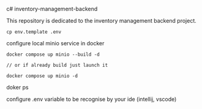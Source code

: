 c# inventory-management-backend

This repository is dedicated to the inventory management backend project.

```
cp env.template .env
```

configure local minio service in docker

```
docker compose up minio --build -d

// or if already build just launch it
 
docker compose up minio -d
```
doker ps

configure .env variable to be recognise by your ide (intellij, vscode)
````
